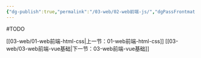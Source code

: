 ```yaml
---
{"dg-publish":true,"permalink":"/03-web/02-web前端-js/","dgPassFrontmatter":true}
---
```




#TODO

[[03-web/01-web前端-html-css\|上一节：01-web前端-html-css]]
[[03-web/03-web前端-vue基础\|下一节：03-web前端-vue基础]]
